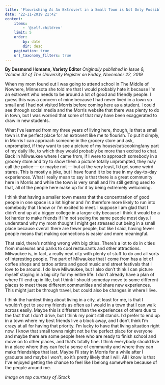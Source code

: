 ```yaml
---
title: 'Flourishing As An Extrovert in a Small Town is Not Only Possible, But Highly Enjoyable'
date: '22-11-2019 21:42'
content:
    items:
        - '@self.children'
    limit: 5
    order:
        by: date
        dir: desc
    pagination: true
    url_taxonomy_filters: true
---
```


**By Desmond Homann, Variety Editor** _Originally published in Issue 6, Volume 32 of The University Register on Friday, November 22, 2019_

When my mom found out I was going to attend school in The Middle of Nowhere, Minnesota she told me that I would probably hate it because I’m an extrovert who needs to be around a lot of good and friendly people. I guess this was a concern of mine because I had never lived in a town so small and I had not visited Morris before coming here as a student. I could see through social media and the Morris website that there was plenty to do in town, but I was worried that some of that may have been exaggerated to draw in new students.

What I’ve learned from my three years of living here, though, is that a small town is the perfect place for an extrovert like me to flourish. To put it simply, in Morris I can approach someone in the grocery store and ask, unprompted, if they want to see a picture of my house/cat/cooking/any part of my daily life, to which they would probably be more than excited to chat. Back in Milwaukee where I came from, if I were to approach somebody in a grocery store and try to show them a picture totally unprompted, they may call the police — or maybe not — but at the very least, I’d get some weird stares. This is mostly a joke, but I have found it to be true in my day-to-day experiences. What I really mean to say is that there is a great community here in Morris and while the town is very small and I’m still getting used to that, all of the people here make up for it by being extremely welcoming.

I think that having a smaller town means that the concentration of good people in one space is a lot higher and I’m therefore more likely to run into somebody that I know or I’m excited to meet. I suppose I am glad that I didn’t end up at a bigger college in a larger city because I think it would be a lot harder to make friends if I’m not seeing the same people most days. I understand why my mom thought I might get stressed out being in a small place because overall there are fewer people, but like I said, having fewer people means that making connections is easier and more meaningful.

That said, there’s nothing wrong with big cities. There’s a lot to do in cities from museums and parks to cool restaurants and other attractions. Milwaukee is, in fact, a really neat city with plenty of stuff to do and all sorts of interesting people. The part of Milwaukee that I come from has a lot of coffee shops and tattoo artists and good music and street festivals that I love to be around. I do love Milwaukee, but I also don’t think I can picture myself staying in a big city for my entire life. I don’t already have a plan of where I’ll end up in life, but I think I should someday move to some different places to meet these different communities and share new experiences. This might just be through travel, but could also be changes in where I live.

I think the hardest thing about living in a city, at least for me, is that I wouldn’t get to see my friends as often as I would in a town that I can walk across easily. Maybe this is different than the experiences of others due to the fact that I don’t drive, but I think my point still stands. I’d prefer to end up in a town where my best friends live a block away, and I don’t think I’m crazy at all for having that priority. I’m lucky to have that living situation right now. I know that small towns might not be the perfect place for everyone and maybe there are some people here who are ready to finish school and move on to other places, and that’s totally fine. I think everybody should live in a place where they can feel a sense of community and where they can make friendships that last. Maybe I’ll stay in Morris for a while after I graduate and maybe I won’t, so it’s pretty likely that I will. All I know is that I’ve enjoyed getting the chance to feel like I belong somewhere because of the people around me.

_Image on top courtesy of iStock_